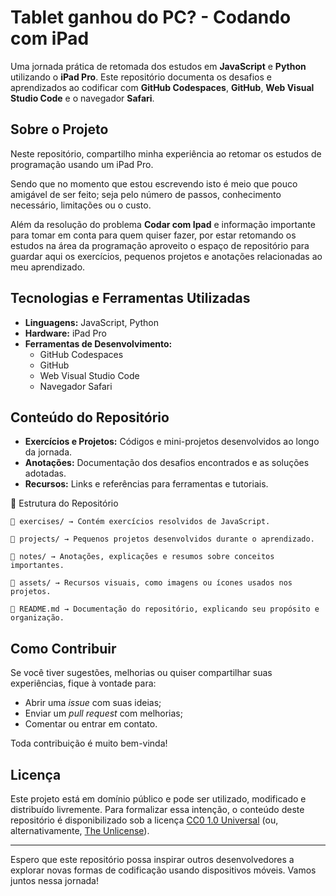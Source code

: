 # Tablet ganhou do PC? - Codando com iPad

Uma jornada prática de retomada dos estudos em **JavaScript** e **Python** utilizando o **iPad Pro**. Este repositório documenta os desafios e aprendizados ao codificar com **GitHub Codespaces**, **GitHub**, **Web Visual Studio Code** e o navegador **Safari**.

## Sobre o Projeto

Neste repositório, compartilho minha experiência ao retomar os estudos de programação usando um iPad Pro.

Sendo que no momento que estou escrevendo isto é meio que pouco amigável de ser feito; seja pelo número de passos, conhecimento necessário, limitações ou o custo.

Além da resolução do problema **Codar com Ipad** e informação importante para tomar em conta para quem quiser fazer, por estar retomando os estudos na área da programação aproveito o espaço de repositório para guardar aqui os exercícios, pequenos projetos e anotações relacionadas ao meu aprendizado.

## Tecnologias e Ferramentas Utilizadas

- **Linguagens:** JavaScript, Python
- **Hardware:** iPad Pro
- **Ferramentas de Desenvolvimento:** 
  - GitHub Codespaces
  - GitHub
  - Web Visual Studio Code
  - Navegador Safari

## Conteúdo do Repositório

- **Exercícios e Projetos:** Códigos e mini-projetos desenvolvidos ao longo da jornada.
- **Anotações:** Documentação dos desafios encontrados e as soluções adotadas.
- **Recursos:** Links e referências para ferramentas e tutoriais.


📂 Estrutura do Repositório

	📁 exercises/ → Contém exercícios resolvidos de JavaScript.
 
	📁 projects/ → Pequenos projetos desenvolvidos durante o aprendizado.
 
	📁 notes/ → Anotações, explicações e resumos sobre conceitos importantes.
 
	📁 assets/ → Recursos visuais, como imagens ou ícones usados nos projetos.
 
	📄 README.md → Documentação do repositório, explicando seu propósito e organização.


## Como Contribuir

Se você tiver sugestões, melhorias ou quiser compartilhar suas experiências, fique à vontade para:
- Abrir uma *issue* com suas ideias;
- Enviar um *pull request* com melhorias;
- Comentar ou entrar em contato.

Toda contribuição é muito bem-vinda!

## Licença

Este projeto está em domínio público e pode ser utilizado, modificado e distribuído livremente. Para formalizar essa intenção, o conteúdo deste repositório é disponibilizado sob a licença [CC0 1.0 Universal](https://creativecommons.org/publicdomain/zero/1.0/) (ou, alternativamente, [The Unlicense](https://unlicense.org/)).

---

Espero que este repositório possa inspirar outros desenvolvedores a explorar novas formas de codificação usando dispositivos móveis. Vamos juntos nessa jornada!
